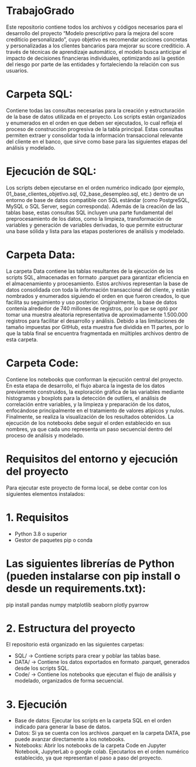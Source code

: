 # TrabajoGrado

Este repositorio contiene todos los archivos y códigos necesarios para el desarrollo del proyecto “Modelo prescriptivo para la mejora del score crediticio personalizado”, cuyo objetivo es recomendar acciones concretas y personalizadas a los clientes bancarios para mejorar su score crediticio. A través de técnicas de aprendizaje automático, el modelo busca anticipar el impacto de decisiones financieras individuales, optimizando así la gestión del riesgo por parte de las entidades y fortaleciendo la relación con sus usuarios.

# Carpeta SQL:
Contiene todas las consultas necesarias para la creación y estructuración de la base de datos utilizada en el proyecto. Los scripts están organizados y enumerados en el orden en que deben ser ejecutados, lo cual refleja el proceso de construcción progresiva de la tabla principal. Estas consultas permiten extraer y consolidar toda la información transaccional relevante del cliente en el banco, que sirve como base para las siguientes etapas del análisis y modelado.

# Ejecución de SQL:
Los scripts deben ejecutarse en el orden numérico indicado (por ejemplo, 01_base_clientes_objetivo.sql, 02_base_desempleo.sql, etc.) dentro de un entorno de base de datos compatible con SQL estándar (como PostgreSQL, MySQL o SQL Server, según corresponda). Además de la creación de las tablas base, estas consultas SQL incluyen una parte fundamental del preprocesamiento de los datos, como la limpieza, transformación de variables y generación de variables derivadas, lo que permite estructurar una base sólida y lista para las etapas posteriores de análisis y modelado.

# Carpeta Data:
La carpeta Data contiene las tablas resultantes de la ejecución de los scripts SQL, almacenadas en formato .parquet para garantizar eficiencia en el almacenamiento y procesamiento. Estos archivos representan la base de datos consolidada con toda la información transaccional del cliente, y están nombrados y enumerados siguiendo el orden en que fueron creados, lo que facilita su seguimiento y uso posterior. Originalmente, la base de datos contenía alrededor de 740 millones de registros, por lo que se optó por tomar una muestra aleatoria representativa de aproximadamente 1.500.000 registros para facilitar el desarrollo y análisis. Debido a las limitaciones de tamaño impuestas por GitHub, esta muestra fue dividida en 11 partes, por lo que la tabla final se encuentra fragmentada en múltiples archivos dentro de esta carpeta.

# Carpeta Code:
Contiene los notebooks que conforman la ejecución central del proyecto. En esta etapa de desarrollo, el flujo abarca la ingesta de los datos previamente construidos, la exploración gráfica de las variables mediante histogramas y boxplots para la detección de outliers, el análisis de correlación entre variables, y la limpieza y preparación de los datos, enfocándose principalmente en el tratamiento de valores atípicos y nulos. Finalmente, se realiza la visualización de los resultados obtenidos. La ejecución de los notebooks debe seguir el orden establecido en sus nombres, ya que cada uno representa un paso secuencial dentro del proceso de análisis y modelado.


# Requisitos del entorno y ejecución del proyecto

Para ejecutar este proyecto de forma local, se debe contar con los siguientes elementos instalados:

# 1. Requisitos

- Python 3.8 o superior
- Gestor de paquetes pip o conda

# Las siguientes librerías de Python (pueden instalarse con pip install o desde un requirements.txt):

pip install pandas numpy matplotlib seaborn plotly pyarrow

# 2. Estructura del proyecto

El repositorio está organizado en las siguientes carpetas:
- SQL/ → Contiene scripts para crear y poblar las tablas base.
- DATA/ → Contiene los datos exportados en formato .parquet, generados desde los scripts SQL.
- Code/ → Contiene los notebooks que ejecutan el flujo de análisis y modelado, organizados de forma secuencial.

# 3. Ejecución
- Base de datos: Ejecutar los scripts en la carpeta SQL en el orden indicado para generar la base de datos.
- Datos: Si ya se cuenta con los archivos .parquet en la carpeta DATA, pse puede avanzar directamente a los notebooks.
- Notebooks: Abrir los notebooks de la carpeta Code en Jupyter Notebook, JupyterLab o google colab. Ejecutarlos en el orden numérico establecido, ya que representan el paso a paso del proyecto.

